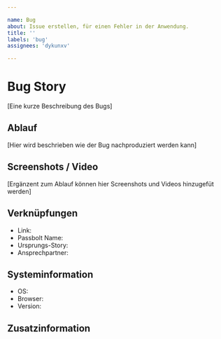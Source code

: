 ```yaml
---

name: Bug
about: Issue erstellen, für einen Fehler in der Anwendung.
title: ''
labels: 'bug'
assignees: 'dykunxv'

---
```


# Bug Story

[Eine kurze Beschreibung des Bugs]

## Ablauf

[Hier wird beschrieben wie der Bug nachproduziert werden kann]

## Screenshots / Video

[Ergänzent zum Ablauf können hier Screenshots und Videos hinzugefüt werden]

## Verknüpfungen
- Link: 
- Passbolt Name: 
- Ursprungs-Story: 
- Ansprechpartner:

## Systeminformation
 - OS: 
 - Browser: 
 - Version: 

## Zusatzinformation
